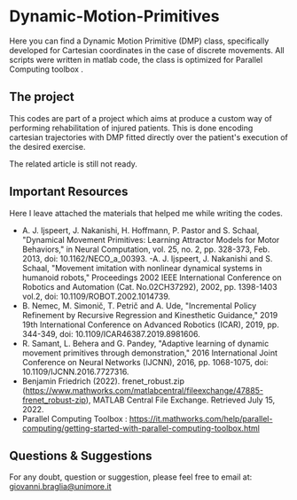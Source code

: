 # Dynamic-Motion-Primitives

Here you can find a Dynamic Motion Primitive (DMP) class, specifically developed for Cartesian coordinates in the case of discrete movements. All scripts were written in matlab code, the class is optimized for Parallel Computing toolbox . 

## The project
This codes are part of a project which aims at produce a custom way of performing rehabilitation of injured patients. This is done encoding cartesian trajectories with DMP fitted directly over the patient's execution of the desired exercise.

The related article is still not ready.

## Important Resources

Here I leave attached the materials that helped me while writing the codes.

- A. J. Ijspeert, J. Nakanishi, H. Hoffmann, P. Pastor and S. Schaal, "Dynamical Movement Primitives: Learning Attractor Models for Motor Behaviors," in Neural Computation, vol. 25, no. 2, pp. 328-373, Feb. 2013, doi: 10.1162/NECO_a_00393.
-A. J. Ijspeert, J. Nakanishi and S. Schaal, "Movement imitation with nonlinear dynamical systems in humanoid robots," Proceedings 2002 IEEE International Conference on Robotics and Automation (Cat. No.02CH37292), 2002, pp. 1398-1403 vol.2, doi: 10.1109/ROBOT.2002.1014739.
- B. Nemec, M. Simonič, T. Petrič and A. Ude, "Incremental Policy Refinement by Recursive Regression and Kinesthetic Guidance," 2019 19th International Conference on Advanced Robotics (ICAR), 2019, pp. 344-349, doi: 10.1109/ICAR46387.2019.8981606.
- R. Samant, L. Behera and G. Pandey, "Adaptive learning of dynamic movement primitives through demonstration," 2016 International Joint Conference on Neural Networks (IJCNN), 2016, pp. 1068-1075, doi: 10.1109/IJCNN.2016.7727316.
- Benjamin Friedrich (2022). frenet_robust.zip (https://www.mathworks.com/matlabcentral/fileexchange/47885-frenet_robust-zip), MATLAB Central File Exchange. Retrieved July 15, 2022. 
- Parallel Computing Toolbox : https://it.mathworks.com/help/parallel-computing/getting-started-with-parallel-computing-toolbox.html


## Questions & Suggestions
For any doubt, question or suggestion, please feel free to email at:
giovanni.braglia@unimore.it

